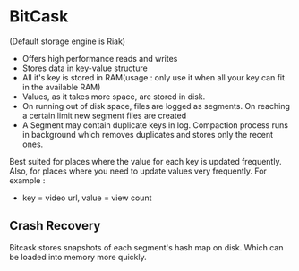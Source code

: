 # BitCask
(Default storage engine is Riak)

- Offers high performance reads and writes
- Stores data in key-value structure
- All it's key is stored in RAM(usage : only use it when all your key can fit in the available RAM)
- Values, as it takes more space, are stored in disk.
- On running out of disk space, files are logged as segments. On reaching a certain limit new segment files are created
- A Segment may contain duplicate keys in log. Compaction process runs in background which removes duplicates and stores
only the recent ones.

Best suited for places where the value for each key is updated frequently.
Also, for places where you need to update values very frequently. 
For example : 
- key = video url, value = view count

## Crash Recovery

Bitcask stores snapshots of each segment's hash map on disk. Which can be loaded into memory more quickly.

